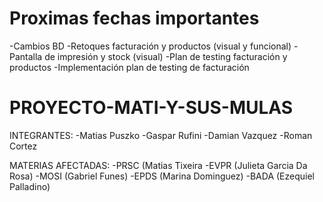 # Proximas fechas importantes 
  -Cambios BD
  -Retoques facturación y productos (visual y funcional)
  -Pantalla de impresión y stock (visual)
  -Plan de testing facturación y productos
  -Implementación plan de testing de facturación

                 
# PROYECTO-MATI-Y-SUS-MULAS

INTEGRANTES: 
-Matias Puszko
-Gaspar Rufini
-Damian Vazquez
-Roman Cortez

MATERIAS AFECTADAS:
-PRSC (Matias Tixeira
-EVPR (Julieta Garcia Da Rosa)
-MOSI (Gabriel Funes)
-EPDS (Marina Dominguez)
-BADA (Ezequiel Palladino)
